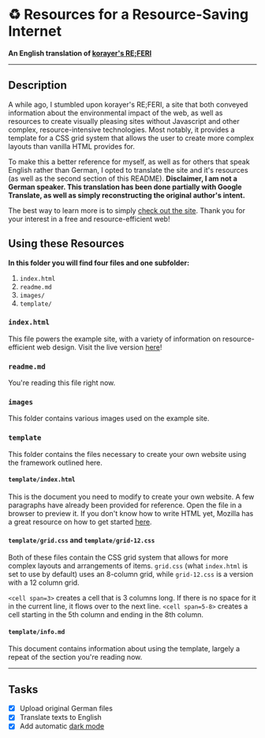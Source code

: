 # ♻️ Resources for a Resource-Saving Internet
**An English translation of [korayer's RE;FERI](https://referi.de)**

---

## Description

A while ago, I stumbled upon korayer's RE;FERI, a site that both conveyed information about the environmental impact of the web, as well as resources to create visually pleasing sites without Javascript and other complex, resource-intensive technologies. Most notably, it provides a template for a CSS grid system that allows the user to create more complex layouts than vanilla HTML provides for.

To make this a better reference for myself, as well as for others that speak English rather than German, I opted to translate the site and it's resources (as well as the second section of this README). **Disclaimer, I am not a German speaker. This translation has been done partially with Google Translate, as well as simply reconstructing the original author's intent.**

The best way to learn more is to simply [check out the site](https://referi.ineedmore.coffee). Thank you for your interest in a free and resource-efficient web!

## Using these Resources

**In this folder you will find four files and one subfolder:**

1. `index.html`
2. `readme.md`
3. `images/`
4. `template/`

### `index.html`

This file powers the example site, with a variety of information on resource-efficient web design. Visit the live version [here](https://referi.ineedmore.coffee)!

### `readme.md`

You're reading this file right now.

### `images`

This folder contains various images used on the example site.

### `template`

This folder contains the files necessary to create your own website using the framework outlined here.

#### `template/index.html`

This is the document you need to modify to create your own website. A few paragraphs have already been provided for reference. Open the file in a browser to preview it. If you don't know how to write HTML yet, Mozilla has a great resource on how to get started [here](https://developer.mozilla.org/en-US/docs/Learn/Getting_started_with_the_web/HTML_basics).

#### `template/grid.css` and `template/grid-12.css`

Both of these files contain the CSS grid system that allows for more complex layouts and arrangements of items. `grid.css` (what `index.html` is set to use by default) uses an 8-column grid, while `grid-12.css` is a version with a 12 column grid.

`<cell span=3>` creates a cell that is 3 columns long. If there is no space for it in the current line, it flows over to the next line. `<cell span=5-8>` creates a cell starting in the 5th column and ending in the 8th column.

#### `template/info.md`

This document contains information about using the template, largely a repeat of the section you're reading now.

---

## Tasks

- [x] Upload original German files
- [x] Translate texts to English
- [x] Add automatic [dark mode](https://bt.ht/html-dark-mode/)
